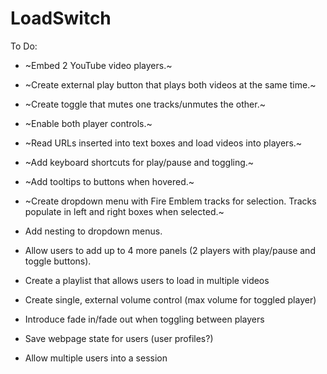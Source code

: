 # LoadSwitch

To Do:

* ~Embed 2 YouTube video players.~

* ~Create external play button that plays both videos at the same time.~

* ~Create toggle that mutes one tracks/unmutes the other.~

* ~Enable both player controls.~

* ~Read URLs inserted into text boxes and load videos into players.~

* ~Add keyboard shortcuts for play/pause and toggling.~

* ~Add tooltips to buttons when hovered.~

*  ~Create dropdown menu with Fire Emblem tracks for selection. Tracks populate in left and right boxes when selected.~

* Add nesting to dropdown menus.

* Allow users to add up to 4 more panels (2 players with play/pause and toggle buttons).

* Create a playlist that allows users to load in multiple videos

* Create single, external volume control (max volume for toggled player)

* Introduce fade in/fade out when toggling between players

* Save webpage state for users (user profiles?)

* Allow multiple users into a session
